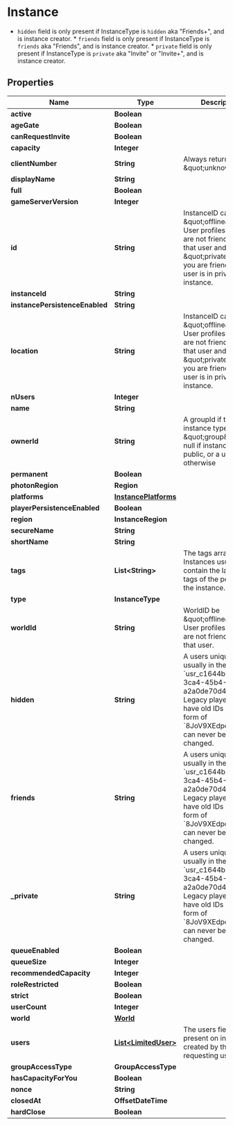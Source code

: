 

# Instance

* `hidden` field is only present if InstanceType is `hidden` aka \"Friends+\", and is instance creator. * `friends` field is only present if InstanceType is `friends` aka \"Friends\", and is instance creator. * `private` field is only present if InstanceType is `private` aka \"Invite\" or \"Invite+\", and is instance creator.

## Properties

| Name | Type | Description | Notes |
|------------ | ------------- | ------------- | -------------|
|**active** | **Boolean** |  |  |
|**ageGate** | **Boolean** |  |  [optional] |
|**canRequestInvite** | **Boolean** |  |  |
|**capacity** | **Integer** |  |  |
|**clientNumber** | **String** | Always returns \&quot;unknown\&quot;. |  |
|**displayName** | **String** |  |  |
|**full** | **Boolean** |  |  |
|**gameServerVersion** | **Integer** |  |  [optional] |
|**id** | **String** | InstanceID can be \&quot;offline\&quot; on User profiles if you are not friends with that user and \&quot;private\&quot; if you are friends and user is in private instance. |  |
|**instanceId** | **String** |  |  |
|**instancePersistenceEnabled** | **String** |  |  |
|**location** | **String** | InstanceID can be \&quot;offline\&quot; on User profiles if you are not friends with that user and \&quot;private\&quot; if you are friends and user is in private instance. |  |
|**nUsers** | **Integer** |  |  |
|**name** | **String** |  |  |
|**ownerId** | **String** | A groupId if the instance type is \&quot;group\&quot;, null if instance type is public, or a userId otherwise |  [optional] |
|**permanent** | **Boolean** |  |  |
|**photonRegion** | **Region** |  |  |
|**platforms** | [**InstancePlatforms**](InstancePlatforms.md) |  |  |
|**playerPersistenceEnabled** | **Boolean** |  |  |
|**region** | **InstanceRegion** |  |  |
|**secureName** | **String** |  |  |
|**shortName** | **String** |  |  [optional] |
|**tags** | **List&lt;String&gt;** | The tags array on Instances usually contain the language tags of the people in the instance.  |  |
|**type** | **InstanceType** |  |  |
|**worldId** | **String** | WorldID be \&quot;offline\&quot; on User profiles if you are not friends with that user. |  |
|**hidden** | **String** | A users unique ID, usually in the form of &#x60;usr_c1644b5b-3ca4-45b4-97c6-a2a0de70d469&#x60;. Legacy players can have old IDs in the form of &#x60;8JoV9XEdpo&#x60;. The ID can never be changed. |  [optional] |
|**friends** | **String** | A users unique ID, usually in the form of &#x60;usr_c1644b5b-3ca4-45b4-97c6-a2a0de70d469&#x60;. Legacy players can have old IDs in the form of &#x60;8JoV9XEdpo&#x60;. The ID can never be changed. |  [optional] |
|**_private** | **String** | A users unique ID, usually in the form of &#x60;usr_c1644b5b-3ca4-45b4-97c6-a2a0de70d469&#x60;. Legacy players can have old IDs in the form of &#x60;8JoV9XEdpo&#x60;. The ID can never be changed. |  [optional] |
|**queueEnabled** | **Boolean** |  |  |
|**queueSize** | **Integer** |  |  |
|**recommendedCapacity** | **Integer** |  |  |
|**roleRestricted** | **Boolean** |  |  [optional] |
|**strict** | **Boolean** |  |  |
|**userCount** | **Integer** |  |  |
|**world** | [**World**](World.md) |  |  |
|**users** | [**List&lt;LimitedUser&gt;**](LimitedUser.md) | The users field is present on instances created by the requesting user. |  [optional] |
|**groupAccessType** | **GroupAccessType** |  |  [optional] |
|**hasCapacityForYou** | **Boolean** |  |  [optional] |
|**nonce** | **String** |  |  [optional] |
|**closedAt** | **OffsetDateTime** |  |  [optional] |
|**hardClose** | **Boolean** |  |  [optional] |



